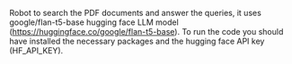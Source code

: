Robot to search the PDF documents and answer the queries, it uses google/flan-t5-base hugging face LLM model (https://huggingface.co/google/flan-t5-base). To run the code you should have installed the necessary packages and the hugging face API key (HF_API_KEY).
